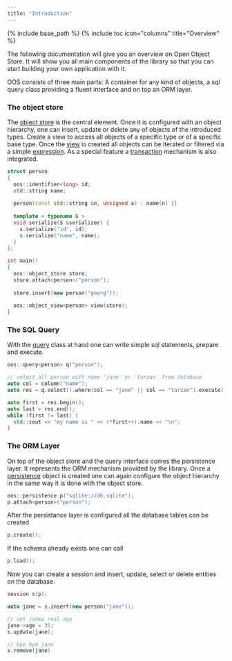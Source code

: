 ```yaml
---
title: "Introduction"
---
```


{% include base_path %}
{% include toc icon="columns" title="Overview" %}

The following documentation will give you an overview on Open Object Store. It will show you all main components of the library so that you can start building your own application with it.

OOS consists of three main parts: A container for any kind of objects, a sql query class providing a fluent interface and on top an ORM layer.

### The object store

The [object store](/#) is the central element. Once it is configured with an object hierarchy, one can insert, update or delete any of objects of the introduced types. Create a view to access all objects of a specific type or of a specific base type. Once the [view](/#) is created all objects can be iterated or filtered via a simple [expression](/#). As a special feature a [transaction](/#) mechanism is also integrated.

```cpp
struct person
{
  oos::identifier<long> id;
  std::string name;
  
  person(const std::string &n, unsigned a) : name(n) {}
  
  template < typename S >
  void serialize(S &serializer) {
    s.serialize("id", id);
    s.serialize("name", name);
  }
};

int main()
{
  oos::object_store store;
  store.attach<person>("person");
  
  store.insert(new person("georg"));
  
  oos::object_view<person> view(store);
}
```

### The SQL Query

With the [query](/#) class at hand one can write simple sql statements, prepare and execute.

```cpp
oos::query<person> q("person");

// select all person with name 'jane' or 'tarzan' from database
auto col = column("name");
auto res = q.select().where(col == "jane" || col == "tarzan").execute();

auto first = res.begin();
auto last = res.end();
while (first != last) {
  std::cout << "my name is " << (*first++).name << "\n";
}
```

### The ORM Layer

On top of the object store and the query interface comes the persistence layer. It represents the ORM mechanism provided by the library. Once a [persistence](/#) object is created one can again configure the object hierarchy in the same way it is done with the object store.

```cpp
oos::persistence p("sqlite://db.sqlite");
p.attach<person>("person");
```

After the persistance layer is configured all the database tables can be created

```cpp
p.create();
```

If the schema already exists one can call

```cpp
p.load();
```

Now you can create a session and insert, update, select or delete entities on the
database.

```cpp
session s(p);

auto jane = s.insert(new person("jane"));

// set janes real age
jane->age = 35;
s.update(jane);

// bye bye jane
s.remove(jane)
```